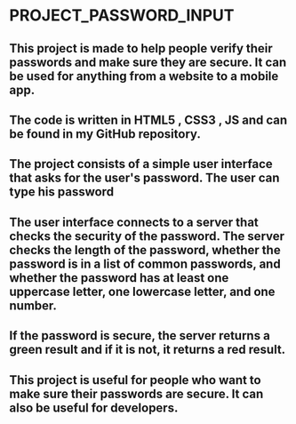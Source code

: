 # PROJECT_PASSWORD_INPUT

## This project is made to help people verify their passwords and make sure they are secure. It can be used for anything from a website to a mobile app.

## The code is written in HTML5 , CSS3 , JS and can be found in my GitHub repository.


## The project consists of a simple user interface that asks for the user's password. The user can type his password

## The user interface connects to a server that checks the security of the password. The server checks the length of the password, whether the password is in a list of common passwords, and whether the password has at least one uppercase letter, one lowercase letter, and one number.

## If the password is secure, the server returns a green result and if it is not, it returns a red result.

## This project is useful for people who want to make sure their passwords are secure. It can also be useful for developers.


